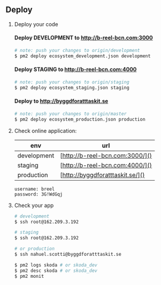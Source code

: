 ## Deploy

1. Deploy your code

	#### Deploy DEVELOPMENT to http://b-reel-bcn.com:3000
	```sh
	# note: push your changes to origin/development
	$ pm2 deploy ecosystem_development.json development
	```

	#### Deploy STAGING to http://b-reel-bcn.com:4000
	```sh
	# note: push your changes to origin/staging
	$ pm2 deploy ecosystem_staging.json staging
	```

	#### Deploy to http://byggdforatttaskit.se

	```sh
	# note: push your changes to origin/master
	$ pm2 deploy ecosystem_production.json production
	```

2. Check online application:

	env|url
	-----|----
	development |[http://b-reel-bcn.com:3000/]()
	staging |[http://b-reel-bcn.com:4000/]()
	production |[http://byggdforatttaskit.se/]()

	```
	username: breel
	password: 3G!WdGqj
	```

3. Check your app

	```sh
	# development
	$ ssh root@162.209.3.192

	# staging
	$ ssh root@162.209.3.192

	# or production
	$ ssh nahuel.scotti@byggdforatttaskit.se

	$ pm2 logs skoda # or skoda_dev
	$ pm2 desc skoda # or skoda_dev
	$ pm2 monit
```